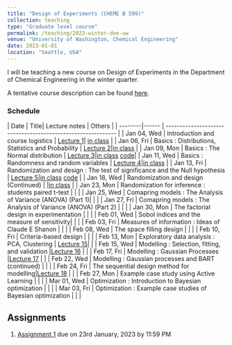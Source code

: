 ```yaml
---
title: "Design of Experiments (CHEME B 599)"
collection: teaching
type: "Graduate level course"
permalink: /teaching/2023-winter-doe-uw
venue: "University of Washington, Chemical Engineering"
date: 2023-01-01
location: "Seattle, USA"
---
```



I will be teaching a new course on Design of Experiments in the Department of Chemical Engineering in the winter quarter. 

A tentative course description can be found [here](http://kiranvad.github.io/files/teaching/DOE/course_description.pdf). 

### Schedule

| Date | Title|  Lecture notes | Others |
| --------|------ | ------------------------------------------------------------ |
| Jan 04, Wed    | Introduction and course logistics   | [Lecture 1](http://kiranvad.github.io/files/teaching/DOE/lec01.pdf)| [in class](http://kiranvad.github.io/files/teaching/DOE/handwritten/Lec01.pdf) |
| Jan 06, Fri    | Basics : Distributions, Statistics and Probability   | [Lecture 2](http://kiranvad.github.io/files/teaching/DOE/lec02.pdf)|[in class](http://kiranvad.github.io/files/teaching/DOE/handwritten/Lec02.pdf) |
| Jan 09, Mon    | Basics : The Normal distribution   | [Lecture 3](http://kiranvad.github.io/files/teaching/DOE/lec03.pdf)|[in class](http://kiranvad.github.io/files/teaching/DOE/handwritten/Lec03.pdf)   [code](https://github.com/kiranvad/DOE/blob/master/Lecture%2003.ipynb)|
| Jan 11, Wed    | Basics : Randomness and random variables   | [Lecture 4](http://kiranvad.github.io/files/teaching/DOE/lec04.pdf)|[in class](http://kiranvad.github.io/files/teaching/DOE/handwritten/Lec04.pdf) |
| Jan 13, Fri    | Randomization and design : The test of significance and the Null hypothesis | [Lecture 5](http://kiranvad.github.io/files/teaching/DOE/lec05.pdf)|[in class](http://kiranvad.github.io/files/teaching/DOE/handwritten/Lec05.pdf)   [code](https://github.com/kiranvad/DOE/blob/master/Lecture%2005.ipynb) |
| Jan 18, Wed    | Randomization and design (Continued)   | |[in class](http://kiranvad.github.io/files/teaching/DOE/handwritten/Lec06.pdf) |
| Jan 23, Mon    | Randomization for inference : students paired t-test   | | |
| Jan 25, Wed    | Comapring models :  The Analysis of Variance (ANOVA) (Part 1)| | |
| Jan 27, Fri    | Comapring models :  The Analysis of Variance (ANOVA) (Part 2)   | | |
| Jan 30, Mon    | The factorial design in experimentation   | | |
| Feb 01, Wed    | Sobol indices and the measure of sensitivity| | |
| Feb 03, Fri    | Measures of information : Ideas of Claude E Shanon   | | |
| Feb 08, Wed    | The space filling design   | | |
| Feb 10, Fri    | Criteria-based design   | | |
| Feb 13, Mon    | Exploratory data analysis : PCA, Clustering   | [Lecture 15](http://kiranvad.github.io/files/teaching/DOE/lec15.pdf)| |
| Feb 15, Wed    | Modelling : Selection, fitting, and validation    |[Lecture 16](http://kiranvad.github.io/files/teaching/DOE/lec16.pdf) | |
| Feb 17, Fri    | Modelling : Gaussian Processes   |[Lecture 17](http://kiranvad.github.io/files/teaching/DOE/lec17.pdf) | |
| Feb 22, Wed    | Modelling : Gaussian processes and BART (continued)   | | |
| Feb 24, Fri    | The sequential design method for modelling|[Lecture 18](http://kiranvad.github.io/files/teaching/DOE/lec18.pdf) | |
| Feb 27, Mon    | Example case study using Active Learning   | | |
| Mar 01, Wed    | Optimization : Introduction to Bayesian optimization   | | |
| Mar 03, Fri    | Optimization : Example case studies of Bayesian optimization   | | |

## Assignments

1. [Assignment 1](http://kiranvad.github.io/files/teaching/DOE/asg01.pdf) due on 23rd January, 2023 by 11:59 PM

